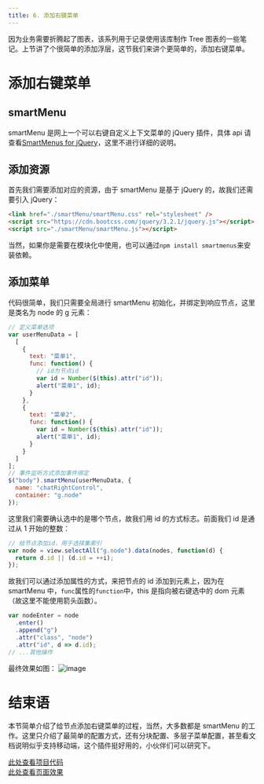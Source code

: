 ```yaml
---
title: 6. 添加右键菜单
---
```


因为业务需要折腾起了图表，该系列用于记录使用该库制作 Tree 图表的一些笔记。上节讲了个很简单的添加浮层，这节我们来讲个更简单的，添加右键菜单。

<!--more-->

# 添加右键菜单

## smartMenu

smartMenu 是网上一个可以右键自定义上下文菜单的 jQuery 插件，具体 api 请查看[SmartMenus for jQuery](https://www.smartmenus.org/docs/)，这里不进行详细的说明。

## 添加资源

首先我们需要添加对应的资源，由于 smartMenu 是基于 jQuery 的，故我们还需要引入 jQuery：

```html
<link href="./smartMenu/smartMenu.css" rel="stylesheet" />
<script src="https://cdn.bootcss.com/jquery/3.2.1/jquery.js"></script>
<script src="./smartMenu/smartMenu.js"></script>
```

当然，如果你是需要在模块化中使用，也可以通过`npm install smartmenus`来安装依赖。

## 添加菜单

代码很简单，我们只需要全局进行 smartMenu 初始化，并绑定到响应节点，这里是类名为 node 的 g 元素：

```js
// 定义菜单选项
var userMenuData = [
  [
    {
      text: "菜单1",
      func: function() {
        // id为节点id
        var id = Number($(this).attr("id"));
        alert("菜单1", id);
      }
    },
    {
      text: "菜单2",
      func: function() {
        var id = Number($(this).attr("id"));
        alert("菜单1", id);
      }
    }
  ]
];
// 事件监听方式添加事件绑定
$("body").smartMenu(userMenuData, {
  name: "chatRightControl",
  container: "g.node"
});
```

这里我们需要确认选中的是哪个节点，故我们用 id 的方式标志。前面我们 id 是通过从 1 开始的整数：

```js
// 给节点添加id，用于选择集索引
var node = view.selectAll("g.node").data(nodes, function(d) {
  return d.id || (d.id = ++i);
});
```

故我们可以通过添加属性的方式，来把节点的 id 添加到元素上，因为在 smartMenu 中，`func`属性的`function`中，this 是指向被右键选中的 dom 元素（故这里不能使用箭头函数）。

```js
var nodeEnter = node
  .enter()
  .append("g")
  .attr("class", "node")
  .attr("id", d => d.id);
// ...其他操作
```

最终效果如图：
![image](https://github-imglib-1255459943.cos.ap-chengdu.myqcloud.com/1513575655%281%29.jpg)

# 结束语

本节简单介绍了给节点添加右键菜单的过程，当然，大多数都是 smartMenu 的工作。这里只介绍了最简单的配置方式，还有分块配置、多层子菜单配置，甚至看文档说明似乎支持移动端，这个插件挺好用的，小伙伴们可以研究下。  

[此处查看项目代码](https://github.com/godbasin/godbasin.github.io/tree/blog-codes/d3-tree-notes/6-add-smart-menu)  
[此处查看页面效果](http://d3.godbasin.com/6-add-smart-menu/index.html)  
